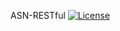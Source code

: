 ASN-RESTful
<a href="https://packagist.org/packages/laravel/framework"><img src="https://poser.pugx.org/laravel/framework/license.svg" alt="License"></a>
